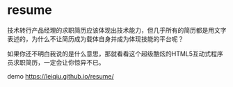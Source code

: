 # resume
技术转行产品经理的求职简历应该体现出技术能力，但几乎所有的简历都是用文字表述的，为什么不让简历成为载体自身并成为体现技能的平台呢？

如果你还不明白我说的是什么意思，那就看看这个超级酷炫的HTML5互动式程序员求职简历，一定会让你惊异不已。

demo
https://leiqiu.github.io/resume/


